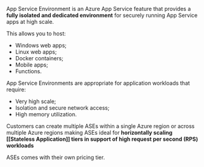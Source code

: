 App Service Environment is an Azure App Service feature that provides a **fully isolated and dedicated environment** for securely running App Service apps at high scale.

This allows you to host:
- Windows web apps;
- Linux web apps;
- Docker containers;
- Mobile apps;
- Functions.

App Service Environments are appropriate for application workloads that require:
- Very high scale;
- Isolation and secure network access;
- High memory utilization.

Customers can create multiple ASEs within a single Azure region or across multiple Azure regions making ASEs ideal for **horizontally scaling [[Stateless Application]] tiers in support of high request per second (RPS) workloads**

ASEs comes with their own pricing tier.